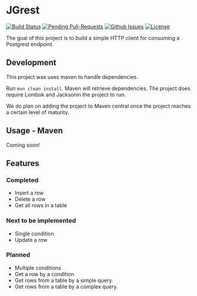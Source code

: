 # JGrest

[![Build Status](https://travis-ci.org/team142/jgrest.svg?branch=master)](https://travis-ci.org/team142/jgrest)
[![Pending Pull-Requests](http://githubbadges.herokuapp.com/team142/jgrest/pulls.svg?style=flat)](https://github.com/team142/jgrest/pulls)
[![Github Issues](http://githubbadges.herokuapp.com/team142/jgrest/issues.svg?style=flat)](https://github.com/team142/jgrest/issues)
[![License](http://img.shields.io/:license-mit-blue.svg?style=flat)](http://badges.mit-license.org)


The goal of this project is to build a simple HTTP client for consuming a Postgrest endpoint. 


## Development

This project was uses maven to handle dependencies.

Run `mvn clean install`. Maven will retrieve dependencies. The project does require Lombok and Jacksonin the project to run. 

We do plan on adding the project to Maven central once the project reaches a certain level of maturity.

## Usage - Maven

Coming soon!

## Features


### Completed

- Insert a row
- Delete a row
- Get all rows in a table

### Next to be implemented

- Single condition
- Update a row


### Planned

- Multiple conditions
- Get a row by a condition
- Get rows from a table by a simple query.
- Get rows from a table by a complex query.
